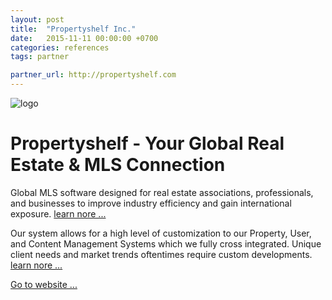 ```yaml
---
layout: post
title:  "Propertyshelf Inc."
date:   2015-11-11 00:00:00 +0700
categories: references
tags: partner

partner_url: http://propertyshelf.com
---
```


![logo](http://propertyshelf.com/logo.png 'Propertyshelf, Inc')

<!--more-->

# Propertyshelf - Your Global Real Estate & MLS Connection

Global MLS software designed for real estate associations, professionals, and businesses to improve industry efficiency and gain international exposure. 
[learn nore ...](http://propertyshelf.com/en/agent-broker-real-estate-mls)

Our system allows for a high level of customization to our Property, User, and Content Management Systems which we fully cross integrated. Unique client needs and market trends oftentimes require custom developments.
[learn nore ...](http://propertyshelf.com/en/it-consulting-and-government-solutions)

[Go to website ...](http://propertyshelf.com)


